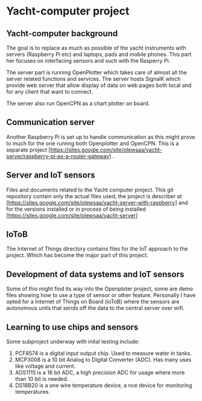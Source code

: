 # Yacht-computer project
## Yacht-computer background

The goal is to replace as much as possible of the yacht instruments with servers (Raspberry Pi etc) and laptops, pads and mobile phones. This part her focuses on interfacing sensors and such with the Rasperry Pi.

The server part is running OpenPlotter which takes care of almost all the server related functions and services. The server hosts SignalK which provide web server that allow display of data on web pages both local and for any client that want to connect. 

The server also run OpenCPN as a chart plotter on board. 

## Communication server 

Another Raspberry Pi is set up to handle communication as this might prove to much for the one runnng both Openplotter and OpenCPN. This is a separate project [https://sites.google.com/site/olewsaa/yacht-server/raspberry-pi-as-a-router-gateway] .

## Server and IoT sensors

Files and documents related to the Yacht computer project. This git repository contain only the actual files used, the project is describer at [https://sites.google.com/site/olewsaa/yacht-server-with-raspberry]
and for the versions installed or in process of being installed [https://sites.google.com/site/olewsaa/yacht-server] 

## IoToB
The Internet of Things directory contains files for the IoT approach to the project. 
Which has become the major part of this project. 

## Development of data systems and IoT sensors 

Some of this might find its way into the Openploter project, some are demo files showing how to use a 
type of sensor or other feature. Personally I have opted for a Internet of Things on Board (ioToB)
where the sensors are autonomous units that sends off the data to the central server over wifi.

## Learning to use chips and sensors

Some subproject underway with inital testing include:

1. PCF8574 is a digital input output chip. Used to measure water in tanks.
2. MCP3008 is a 10 bit Analog to Digital Converter (ADC). Has many uses like voltage and current.
3. ADS1115 is a 16 bit ADC, a high precision ADC for usage where more than 10 bit is needed. 
4. DS18B20 is a one wire temperature device, a nce device for monitoring temperatures.

